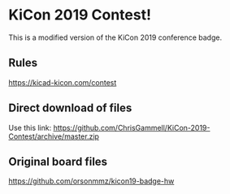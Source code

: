 # KiCon 2019 Contest!

This is a modified version of the KiCon 2019 conference badge.

## Rules

https://kicad-kicon.com/contest

## Direct download of files

Use this link: https://github.com/ChrisGammell/KiCon-2019-Contest/archive/master.zip

## Original board files

https://github.com/orsonmmz/kicon19-badge-hw
